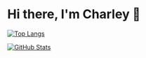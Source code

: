# Hi there, I'm Charley 👋

[![Top Langs](https://github-readme-stats.vercel.app/api/top-langs/?username=CharleyTheCoder&layout=compact&theme=radical)](https://github.com/CharleyTheCoder/github-readme-stats)

[![GitHub Stats](https://github-readme-stats.vercel.app/api?username=CharleyTheCoder&show_icons=true&theme=radical)](https://github.com/CharleyTheCoder/github-readme-stats)